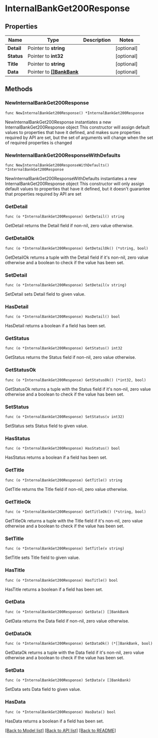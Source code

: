 # InternalBankGet200Response

## Properties

Name | Type | Description | Notes
------------ | ------------- | ------------- | -------------
**Detail** | Pointer to **string** |  | [optional] 
**Status** | Pointer to **int32** |  | [optional] 
**Title** | Pointer to **string** |  | [optional] 
**Data** | Pointer to [**[]BankBank**](BankBank.md) |  | [optional] 

## Methods

### NewInternalBankGet200Response

`func NewInternalBankGet200Response() *InternalBankGet200Response`

NewInternalBankGet200Response instantiates a new InternalBankGet200Response object
This constructor will assign default values to properties that have it defined,
and makes sure properties required by API are set, but the set of arguments
will change when the set of required properties is changed

### NewInternalBankGet200ResponseWithDefaults

`func NewInternalBankGet200ResponseWithDefaults() *InternalBankGet200Response`

NewInternalBankGet200ResponseWithDefaults instantiates a new InternalBankGet200Response object
This constructor will only assign default values to properties that have it defined,
but it doesn't guarantee that properties required by API are set

### GetDetail

`func (o *InternalBankGet200Response) GetDetail() string`

GetDetail returns the Detail field if non-nil, zero value otherwise.

### GetDetailOk

`func (o *InternalBankGet200Response) GetDetailOk() (*string, bool)`

GetDetailOk returns a tuple with the Detail field if it's non-nil, zero value otherwise
and a boolean to check if the value has been set.

### SetDetail

`func (o *InternalBankGet200Response) SetDetail(v string)`

SetDetail sets Detail field to given value.

### HasDetail

`func (o *InternalBankGet200Response) HasDetail() bool`

HasDetail returns a boolean if a field has been set.

### GetStatus

`func (o *InternalBankGet200Response) GetStatus() int32`

GetStatus returns the Status field if non-nil, zero value otherwise.

### GetStatusOk

`func (o *InternalBankGet200Response) GetStatusOk() (*int32, bool)`

GetStatusOk returns a tuple with the Status field if it's non-nil, zero value otherwise
and a boolean to check if the value has been set.

### SetStatus

`func (o *InternalBankGet200Response) SetStatus(v int32)`

SetStatus sets Status field to given value.

### HasStatus

`func (o *InternalBankGet200Response) HasStatus() bool`

HasStatus returns a boolean if a field has been set.

### GetTitle

`func (o *InternalBankGet200Response) GetTitle() string`

GetTitle returns the Title field if non-nil, zero value otherwise.

### GetTitleOk

`func (o *InternalBankGet200Response) GetTitleOk() (*string, bool)`

GetTitleOk returns a tuple with the Title field if it's non-nil, zero value otherwise
and a boolean to check if the value has been set.

### SetTitle

`func (o *InternalBankGet200Response) SetTitle(v string)`

SetTitle sets Title field to given value.

### HasTitle

`func (o *InternalBankGet200Response) HasTitle() bool`

HasTitle returns a boolean if a field has been set.

### GetData

`func (o *InternalBankGet200Response) GetData() []BankBank`

GetData returns the Data field if non-nil, zero value otherwise.

### GetDataOk

`func (o *InternalBankGet200Response) GetDataOk() (*[]BankBank, bool)`

GetDataOk returns a tuple with the Data field if it's non-nil, zero value otherwise
and a boolean to check if the value has been set.

### SetData

`func (o *InternalBankGet200Response) SetData(v []BankBank)`

SetData sets Data field to given value.

### HasData

`func (o *InternalBankGet200Response) HasData() bool`

HasData returns a boolean if a field has been set.


[[Back to Model list]](../README.md#documentation-for-models) [[Back to API list]](../README.md#documentation-for-api-endpoints) [[Back to README]](../README.md)


